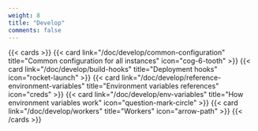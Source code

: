 ```yaml
---
weight: 8
title: "Develop"
comments: false
---
```


{{< cards >}}
  {{< card link="/doc/develop/common-configuration" title="Common configuration for all instances" icon="cog-6-tooth" >}}
  {{< card link="/doc/develop/build-hooks" title="Deployment hooks" icon="rocket-launch" >}}
  {{< card link="/doc/develop/reference-environment-variables" title="Environment variables references" icon="creds" >}}
  {{< card link="/doc/develop/env-variables" title="How environment variables work" icon="question-mark-circle" >}}
  {{< card link="/doc/develop/workers" title="Workers" icon="arrow-path" >}}
{{< /cards >}}
